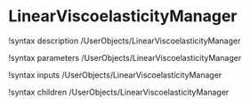 <!-- MOOSE Documentation Stub: Remove this when content is added. -->

# LinearViscoelasticityManager
!syntax description /UserObjects/LinearViscoelasticityManager

!syntax parameters /UserObjects/LinearViscoelasticityManager

!syntax inputs /UserObjects/LinearViscoelasticityManager

!syntax children /UserObjects/LinearViscoelasticityManager
